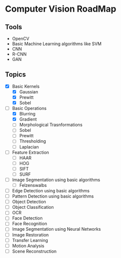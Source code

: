 # Computer Vision RoadMap

## Tools

- OpenCV
- Basic Machine Learning algorithms like SVM
- CNN
- R-CNN
- GAN

## Topics

- [x] Basic Kernels
  - [x] Gaussian
  - [x] Prewitt
  - [x] Sobel
- [ ] Basic Operations
  - [x] Blurring
  - [x] Gradient
  - [ ] Morphological Trasnformations
  - [ ] Sobel
  - [ ] Prewitt
  - [ ] Thresholding
  - [ ] Laplacian
- [ ] Feature Extraction
  - [ ] HAAR
  - [ ] HOG
  - [ ] SIFT
  - [ ] SURF
- [ ] Image Segmentation using basic algorithms
  - [ ] Felzenswalbs
- [ ] Edge Detection using basic algorithms
- [ ] Pattern Detection using basic algorithms
- [ ] Object Detection
- [ ] Object Classification
- [ ] OCR
- [ ] Face Detection
- [ ] Face Recognition
- [ ] Image Segmentation using Neural Networks
- [ ] Image Restoration
- [ ] Transfer Learning
- [ ] Motion Analysis
- [ ] Scene Reconstruction
